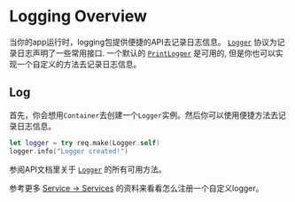 # Logging Overview

当你的app运行时，logging包提供便捷的API去记录日志信息。 [`Logger`](https://api.vapor.codes/console/latest/Logging/Protocols/Logger.html) 协议为记录日志声明了一些常用接口. 一个默认的 [`PrintLogger`](https://api.vapor.codes/console/latest/Logging/Classes/PrintLogger.html) 是可用的, 但是你也可以实现一个自定义的方法去记录日志信息。

## Log

首先，你会想用`Container`去创建一个`Logger`实例。然后你可以使用便捷方法去记录日志信息。

```swift
let logger = try req.make(Logger.self)
logger.info("Logger created!")
```

参阅API文档里关于 [`Logger`](https://api.vapor.codes/console/latest/Logging/Protocols/Logger.html) 的所有可用方法。

参考更多 [Service &rarr; Services](../service/services.md#instance) 的资料来看看怎么注册一个自定义logger。